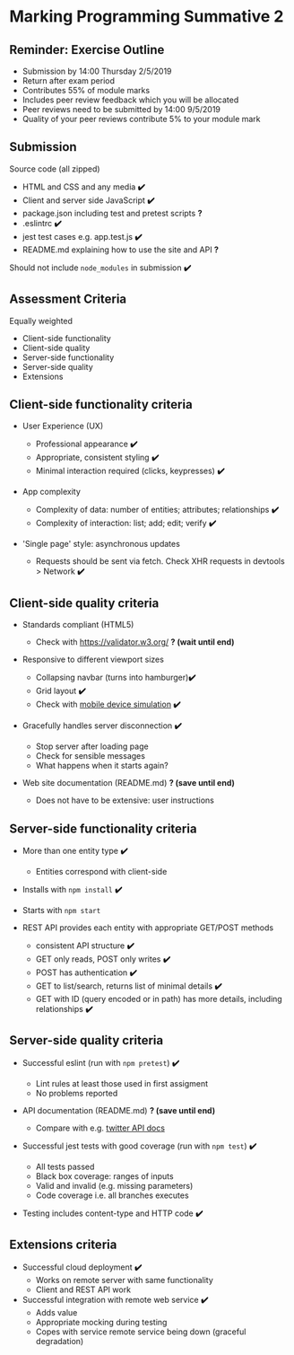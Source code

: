 
# Marking Programming Summative 2


## Reminder: Exercise Outline

- Submission by 14:00 Thursday 2/5/2019
- Return after exam period
- Contributes 55% of module marks
- Includes peer review feedback which you will be allocated
- Peer reviews need to be submitted by 14:00 9/5/2019
- Quality of your peer reviews contribute 5% to your module mark


## Submission

Source code (all zipped)

- HTML and CSS and any media **✔️**
- Client and server side JavaScript **✔️**
- package.json including test and pretest scripts **?**
- .eslintrc **✔️**
- jest test cases e.g. app.test.js **✔️**
- README.md explaining how to use the site and API **?**

Should not include `node_modules` in submission **✔️**


## Assessment Criteria

Equally weighted

- Client-side functionality
- Client-side quality
- Server-side functionality
- Server-side quality
- Extensions


## Client-side functionality criteria

- User Experience (UX)
  - Professional appearance **✔️**
  - Appropriate, consistent styling **✔️**
  - Minimal interaction required (clicks, keypresses) **✔️**


- App complexity
  - Complexity of data: number of entities; attributes; relationships **✔️**
  - Complexity of interaction: list; add; edit; verify **✔️**
- 'Single page' style: asynchronous updates
  - Requests should be sent via fetch. Check XHR requests in devtools > Network **✔️**


## Client-side quality criteria

- Standards compliant (HTML5)
  - Check with <https://validator.w3.org/> **? (wait until end)**
- Responsive to different viewport sizes
  - Collapsing navbar (turns into hamburger)**✔️**
  - Grid layout **✔️**
  - Check with [mobile device simulation](https://developers.google.com/web/tools/chrome-devtools/device-mode/) **✔️**


- Gracefully handles server disconnection **✔️**
  - Stop server after loading page
  - Check for sensible messages
  - What happens when it starts again?
- Web site documentation (README.md) **? (save until end)**
  - Does not have to be extensive: user instructions

## Server-side functionality criteria

- More than one entity type **✔️**
  - Entities correspond with client-side
- Installs with `npm install` **✔️**
- Starts with `npm start`


- REST API provides each entity with appropriate GET/POST methods
  - consistent API structure **✔️**
  - GET only reads, POST only writes **✔️**
  - POST has authentication **✔️**
  - GET to list/search, returns list of minimal details **✔️**
  - GET with ID (query encoded or in path) has more details, including relationships **✔️**


## Server-side quality criteria

- Successful eslint (run with `npm pretest`) **✔️**
  - Lint rules at least those used in first assigment
  - No problems reported
- API documentation (README.md) **? (save until end)**
  - Compare with e.g. [twitter API docs](https://developer.twitter.com/en/docs/api-reference-index)


- Successful jest tests with good coverage (run with `npm test`) **✔️**
  - All tests passed
  - Black box coverage: ranges of inputs
  - Valid and invalid (e.g. missing parameters)
  - Code coverage i.e. all branches executes
- Testing includes content-type and HTTP code **✔️**


## Extensions criteria

- Successful cloud deployment **✔️**
  - Works on remote server with same functionality
  - Client and REST API work
- Successful integration with remote web service **✔️**
  - Adds value
  - Appropriate mocking during testing
  - Copes with service remote service being down (graceful degradation)
